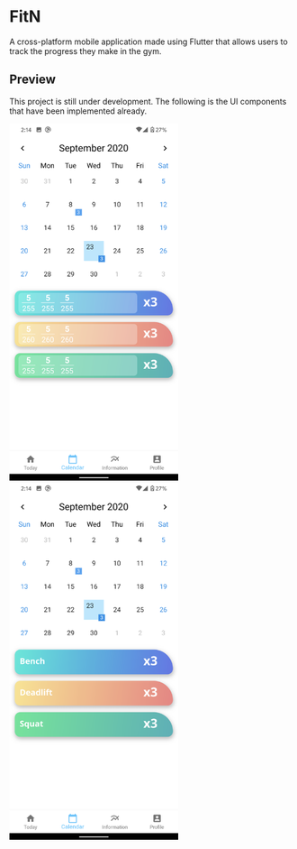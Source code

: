 # FitN

A cross-platform mobile application made using Flutter that allows users to track the progress they make in the gym.

## Preview

This project is still under development. The following is the UI components that have been implemented already.

<img src="images/Previews/calendar 1.png" width=300> <img src="images/Previews/calendar 2.png" width=300>
